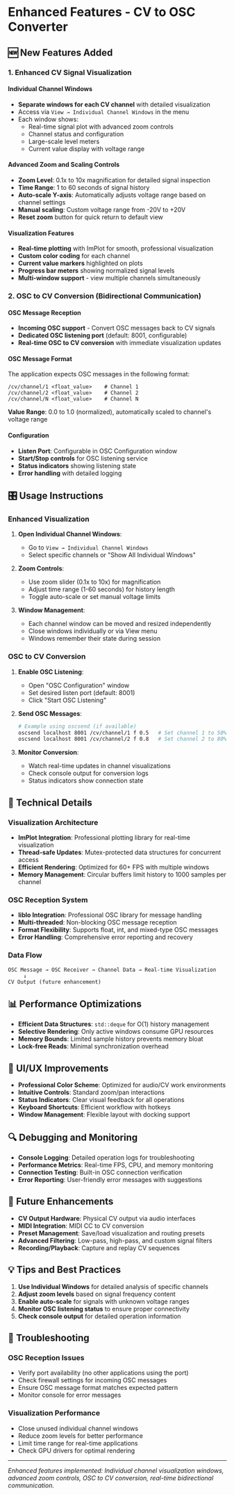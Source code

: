 # Enhanced Features - CV to OSC Converter

## 🆕 New Features Added

### 1. Enhanced CV Signal Visualization

#### Individual Channel Windows
- **Separate windows for each CV channel** with detailed visualization
- Access via `View → Individual Channel Windows` in the menu
- Each window shows:
  - Real-time signal plot with advanced zoom controls
  - Channel status and configuration
  - Large-scale level meters
  - Current value display with voltage range

#### Advanced Zoom and Scaling Controls
- **Zoom Level**: 0.1x to 10x magnification for detailed signal inspection
- **Time Range**: 1 to 60 seconds of signal history
- **Auto-scale Y-axis**: Automatically adjusts voltage range based on channel settings
- **Manual scaling**: Custom voltage range from -20V to +20V
- **Reset zoom** button for quick return to default view

#### Visualization Features
- **Real-time plotting** with ImPlot for smooth, professional visualization
- **Custom color coding** for each channel
- **Current value markers** highlighted on plots
- **Progress bar meters** showing normalized signal levels
- **Multi-window support** - view multiple channels simultaneously

### 2. OSC to CV Conversion (Bidirectional Communication)

#### OSC Message Reception
- **Incoming OSC support** - Convert OSC messages back to CV signals
- **Dedicated OSC listening port** (default: 8001, configurable)
- **Real-time OSC to CV conversion** with immediate visualization updates

#### OSC Message Format
The application expects OSC messages in the following format:
```
/cv/channel/1 <float_value>    # Channel 1
/cv/channel/2 <float_value>    # Channel 2
/cv/channel/N <float_value>    # Channel N
```

**Value Range**: 0.0 to 1.0 (normalized), automatically scaled to channel's voltage range

#### Configuration
- **Listen Port**: Configurable in OSC Configuration window
- **Start/Stop controls** for OSC listening service
- **Status indicators** showing listening state
- **Error handling** with detailed logging

## 🎛️ Usage Instructions

### Enhanced Visualization

1. **Open Individual Channel Windows**:
   - Go to `View → Individual Channel Windows`
   - Select specific channels or "Show All Individual Windows"

2. **Zoom Controls**:
   - Use zoom slider (0.1x to 10x) for magnification
   - Adjust time range (1-60 seconds) for history length
   - Toggle auto-scale or set manual voltage limits

3. **Window Management**:
   - Each channel window can be moved and resized independently
   - Close windows individually or via View menu
   - Windows remember their state during session

### OSC to CV Conversion

1. **Enable OSC Listening**:
   - Open "OSC Configuration" window
   - Set desired listen port (default: 8001)
   - Click "Start OSC Listening"

2. **Send OSC Messages**:
   ```bash
   # Example using oscsend (if available)
   oscsend localhost 8001 /cv/channel/1 f 0.5   # Set channel 1 to 50%
   oscsend localhost 8001 /cv/channel/2 f 0.8   # Set channel 2 to 80%
   ```

3. **Monitor Conversion**:
   - Watch real-time updates in channel visualizations
   - Check console output for conversion logs
   - Status indicators show connection state

## 🔧 Technical Details

### Visualization Architecture
- **ImPlot Integration**: Professional plotting library for real-time visualization
- **Thread-safe Updates**: Mutex-protected data structures for concurrent access
- **Efficient Rendering**: Optimized for 60+ FPS with multiple windows
- **Memory Management**: Circular buffers limit history to 1000 samples per channel

### OSC Reception System
- **liblo Integration**: Professional OSC library for message handling
- **Multi-threaded**: Non-blocking OSC message reception
- **Format Flexibility**: Supports float, int, and mixed-type OSC messages
- **Error Handling**: Comprehensive error reporting and recovery

### Data Flow
```
OSC Message → OSC Receiver → Channel Data → Real-time Visualization
     ↓
CV Output (future enhancement)
```

## 📊 Performance Optimizations

- **Efficient Data Structures**: `std::deque` for O(1) history management
- **Selective Rendering**: Only active windows consume GPU resources
- **Memory Bounds**: Limited sample history prevents memory bloat
- **Lock-free Reads**: Minimal synchronization overhead

## 🎨 UI/UX Improvements

- **Professional Color Scheme**: Optimized for audio/CV work environments
- **Intuitive Controls**: Standard zoom/pan interactions
- **Status Indicators**: Clear visual feedback for all operations
- **Keyboard Shortcuts**: Efficient workflow with hotkeys
- **Window Management**: Flexible layout with docking support

## 🔍 Debugging and Monitoring

- **Console Logging**: Detailed operation logs for troubleshooting
- **Performance Metrics**: Real-time FPS, CPU, and memory monitoring
- **Connection Testing**: Built-in OSC connection verification
- **Error Reporting**: User-friendly error messages with suggestions

## 🚀 Future Enhancements

- **CV Output Hardware**: Physical CV output via audio interfaces
- **MIDI Integration**: MIDI CC to CV conversion
- **Preset Management**: Save/load visualization and routing presets
- **Advanced Filtering**: Low-pass, high-pass, and custom signal filters
- **Recording/Playback**: Capture and replay CV sequences

## 💡 Tips and Best Practices

1. **Use Individual Windows** for detailed analysis of specific channels
2. **Adjust zoom levels** based on signal frequency content
3. **Enable auto-scale** for signals with unknown voltage ranges
4. **Monitor OSC listening status** to ensure proper connectivity
5. **Check console output** for detailed operation information

## 🐛 Troubleshooting

### OSC Reception Issues
- Verify port availability (no other applications using the port)
- Check firewall settings for incoming OSC messages
- Ensure OSC message format matches expected pattern
- Monitor console for error messages

### Visualization Performance
- Close unused individual channel windows
- Reduce zoom levels for better performance
- Limit time range for real-time applications
- Check GPU drivers for optimal rendering

---

*Enhanced features implemented: Individual channel visualization windows, advanced zoom controls, OSC to CV conversion, real-time bidirectional communication.*
